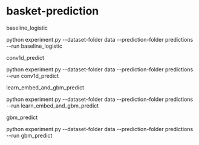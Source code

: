 # basket-prediction

baseline_logistic

python experiment.py --dataset-folder data --prediction-folder predictions --run baseline_logistic

conv1d_predict

python experiment.py --dataset-folder data --prediction-folder predictions --run conv1d_predict

learn_embed_and_gbm_predict

python experiment.py --dataset-folder data --prediction-folder predictions --run learn_embed_and_gbm_predict

gbm_predict

python experiment.py --dataset-folder data --prediction-folder predictions --run gbm_predict